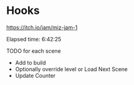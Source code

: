 # Hooks
 https://itch.io/jam/miz-jam-1

Elapsed time: 6:42:25


TODO for each scene
 - Add to build
 - Optionally override level or Load Next Scene
 - Update Counter